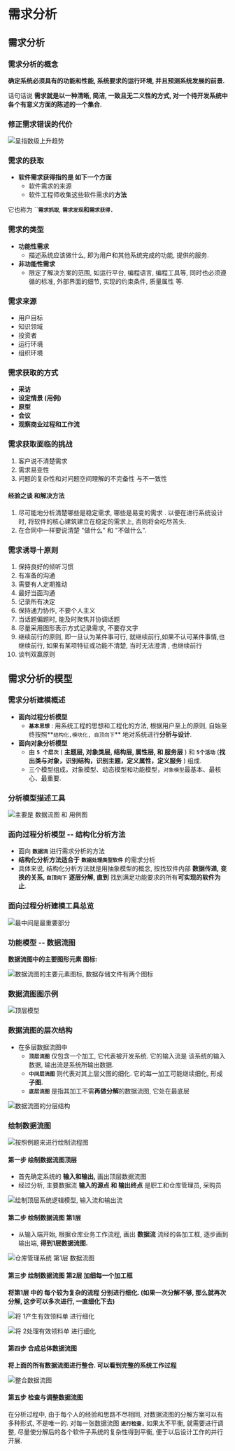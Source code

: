 # 需求分析

## 需求分析

### 需求分析的概念

**确定系统必须具有的功能和性能,  系统要求的运行环境, 并且预测系统发展的前景.**

话句话说 **需求就是以一种清晰, 简洁, 一致且无二义性的方式,  对一个待开发系统中各个有意义方面的陈述的一个集合.**

### 修正需求错误的代价

![&#x5448;&#x6307;&#x6570;&#x7EA7;&#x4E0A;&#x5347;&#x8D8B;&#x52BF;](../.gitbook/assets/image%20%28158%29.png)

### 需求的获取

* **软件需求获得指的是 如下一个方面**
  * 软件需求的来源
  * 软件工程师收集这些软件需求的**方法**

它也称为 ``**`需求抓取`**, **`需求发现`**和**`需求获得.`**

### 需求的类型

* **功能性需求**
  * 描述系统应该做什么, 即为用户和其他系统完成的功能, 提供的服务.
* **非功能性需求**
  * 限定了解决方案的范围, 如运行平台, 编程语言, 编程工具等,  同时也必须遵循的标准, 外部界面的细节, 实现的约束条件, 质量属性 等.

### 需求来源

* 用户目标
* 知识领域
* 投资者
* 运行环境
* 组织环境

### 需求获取的方式

* **采访**
* **设定情景 \(用例\)**
* **原型**
* **会议**
* **观察商业过程和工作流**

### 需求获取面临的挑战

1. 客户说不清楚需求
2. 需求易变性
3. 问题的复杂性和对问题空间理解的不完备性 与不一致性

#### **经验之谈 和解决方法**  

1. 尽可能地分析清楚哪些是稳定需求,  哪些是易变的需求 .  以便在进行系统设计时, 将软件的核心建筑建立在稳定的需求上, 否则将会吃尽苦头.
2. 在合同中一样要说清楚 "做什么"  和 "不做什么".

### 需求诱导十原则

1. 保持良好的倾听习惯
2. 有准备的沟通
3. 需要有人定期推动
4. 最好当面沟通
5. 记录所有决定
6. 保持通力协作, 不要个人主义
7. 当话题偏题时, 能及时聚焦并协调话题
8. 尽量采用图形表示方式记录需求, 不要存文字
9. 继续前行的原则, 即一旦认为某件事可行, 就继续前行,如果不认可某件事情,也继续前行, 如果有某项特征或功能不清楚, 当时无法澄清 , 也继续前行
10. 谈判双赢原则

## 需求分析的模型

### 需求分析建模概述

* **面向过程分析模型**
  * **`基本思想`** :  用系统工程的思想和工程化的方法, 根据用户至上的原则, 自始至终按照**`结构化,模块化, 自顶向下`** 地对系统进行**分析与设计**.
* **面向对象分析模型**
  * 由 **`5 个层次`** \( **主题层,  对象类层,  结构层,  属性层,  和 服务层** \)  和 **`5个活动`** \(**找出类与对象，识别结构，识别主题，定义属性，定义服务** \) 组成.
  * 三个模型组成，对象模型、动态模型和功能模型，`对象模型`最基本、最核心、最重要.

### 分析模型描述工具

![&#x4E3B;&#x8981;&#x662F; &#x6570;&#x636E;&#x6D41;&#x56FE; &#x548C; &#x7528;&#x4F8B;&#x56FE;](../.gitbook/assets/image%20%2887%29.png)

### 面向过程分析模型  -- 结构化分析方法

* 面向 **`数据流`** 进行需求分析的方法
* **结构化分析方法适合于** **`数据处理类型软件`** 的需求分析
* 具体来说, 结构化分析方法就是用抽象模型的概念,  按找软件内部 **数据传递,** **变换的关系, `自顶向下`**  **逐层分解, 直到** 找到满足功能要求的所有**可实现的软件为止**.

### 面向过程分析建模工具总览

![&#x6700;&#x4E2D;&#x95F4;&#x662F;&#x6700;&#x91CD;&#x8981;&#x90E8;&#x5206;](../.gitbook/assets/image%20%2830%29.png)

### 功能模型  -- 数据流图

**数据流图中的主要图形元素 图标:**

![&#x6570;&#x636E;&#x6D41;&#x56FE;&#x7684;&#x4E3B;&#x8981;&#x5143;&#x7D20;&#x56FE;&#x6807;,  &#x6570;&#x636E;&#x5B58;&#x50A8;&#x6587;&#x4EF6;&#x6709;&#x4E24;&#x4E2A;&#x56FE;&#x6807;](../.gitbook/assets/image%20%2864%29.png)

### 数据流图图示例

![&#x9876;&#x5C42;&#x6A21;&#x578B;](../.gitbook/assets/image%20%28219%29.png)

### 数据流图的层次结构

* 在多层数据流图中
  * **`顶层流图`** 仅包含一个加工, 它代表被开发系统.  它的输入流是 该系统的输入数据,  输出流是系统所输出数据.
  * **`中间层流图`**  则代表对其上层父图的细化.  它的每一加工可能继续细化, 形成**子图.**
  * **`底层流图`**  是指其加工不需**再做分解**的数据流图,  它处在最底层

![&#x6570;&#x636E;&#x6D41;&#x56FE;&#x7684;&#x5206;&#x5C42;&#x7ED3;&#x6784;](../.gitbook/assets/image%20%2892%29.png)

### 绘制数据流图

![&#x6309;&#x7167;&#x4F8B;&#x9898;&#x6765;&#x8FDB;&#x884C;&#x7ED8;&#x5236;&#x6D41;&#x7A0B;&#x56FE;](../.gitbook/assets/image%20%28111%29.png)

#### 第一步  绘制数据流图顶层 

* 首先确定系统的 **输入和输出,**  画出顶层数据流图
* 经过分析, 主要数据流 **输入的源点  和 输出终点**  是职工和仓库管理员, 采购员

![&#x7ED8;&#x5236;&#x9876;&#x5C42;&#x7CFB;&#x7EDF;&#x903B;&#x8F91;&#x6A21;&#x578B;, &#x8F93;&#x5165;&#x6D41;&#x548C;&#x8F93;&#x51FA;&#x6D41;](../.gitbook/assets/image%20%28214%29.png)

#### 第二步  绘制数据流图  第1层

* 从输入端开始,  根据仓库业务工作流程, 画出 **数据流** 流经的各加工框, 逐步画到输出端, **得到1层数据流图.**

![&#x4ED3;&#x5E93;&#x7BA1;&#x7406;&#x7CFB;&#x7EDF; &#x7B2C;1&#x5C42; &#x6570;&#x636E;&#x6D41;&#x56FE;](../.gitbook/assets/image%20%28237%29.png)

#### 第三步  绘制数据流图  第2层   加细每一个加工框

**将第1层 中的   每个较为复杂的流程  分别进行细化. \(如果一次分解不够, 那么就再次分解,  这步可以多次进行,  一直细化下去\)**

![&#x5C06; 1&#x4EA7;&#x751F;&#x6709;&#x6548;&#x9886;&#x6599;&#x5355; &#x8FDB;&#x884C;&#x7EC6;&#x5316;](../.gitbook/assets/image%20%28197%29.png)

![&#x5C06; 2&#x5904;&#x7406;&#x6709;&#x6548;&#x9886;&#x6599;&#x5355;  &#x8FDB;&#x884C;&#x7EC6;&#x5316;](../.gitbook/assets/image%20%28101%29.png)

#### **第四步  合成总体数据流图**

**将上面的所有数据流图进行整合.  可以看到完整的系统工作过程**

![&#x6574;&#x5408;&#x6570;&#x636E;&#x6D41;&#x56FE;](../.gitbook/assets/image%20%287%29.png)

#### 第五步  检查与调整数据流图

在分析过程中,  由于每个人的经验和思路不尽相同, 对数据流图的分解方案可以有多种形式, 不是唯一的.  对每一张数据流图 **`进行检查,`** 如果太不平衡, 就需要进行调整, 尽量使分解后的各个软件子系统的复杂性得到平衡,  便于以后设计工作的并行开展.





